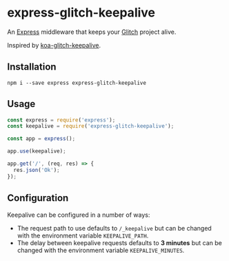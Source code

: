 # express-glitch-keepalive

An [Express](http://expressjs.com/) middleware that keeps your [Glitch](https://glitch.com/) project alive.

Inspired by [koa-glitch-keepalive](https://github.com/matzkoh/koa-glitch-keepalive).

## Installation

`npm i --save express express-glitch-keepalive`

## Usage

```js
const express = require('express');
const keepalive = require('express-glitch-keepalive');

const app = express();

app.use(keepalive);

app.get('/', (req, res) => {
  res.json('Ok');
});
```
## Configuration

Keepalive can be configured in a number of ways:

- The request path to use defaults to `/_keepalive` but can be changed with the environment variable `KEEPALIVE_PATH`.
- The delay between keepalive requests defaults to **3 minutes** but can be changed with the environment variable `KEEPALIVE_MINUTES`.
